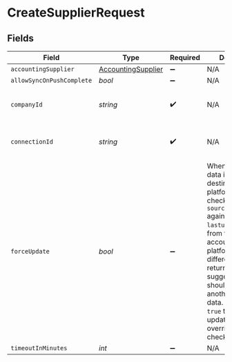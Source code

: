 # CreateSupplierRequest


## Fields

| Field                                                                                                                                                                                                                                                                                                                         | Type                                                                                                                                                                                                                                                                                                                          | Required                                                                                                                                                                                                                                                                                                                      | Description                                                                                                                                                                                                                                                                                                                   | Example                                                                                                                                                                                                                                                                                                                       |
| ----------------------------------------------------------------------------------------------------------------------------------------------------------------------------------------------------------------------------------------------------------------------------------------------------------------------------- | ----------------------------------------------------------------------------------------------------------------------------------------------------------------------------------------------------------------------------------------------------------------------------------------------------------------------------- | ----------------------------------------------------------------------------------------------------------------------------------------------------------------------------------------------------------------------------------------------------------------------------------------------------------------------------- | ----------------------------------------------------------------------------------------------------------------------------------------------------------------------------------------------------------------------------------------------------------------------------------------------------------------------------- | ----------------------------------------------------------------------------------------------------------------------------------------------------------------------------------------------------------------------------------------------------------------------------------------------------------------------------- |
| `accountingSupplier`                                                                                                                                                                                                                                                                                                          | [AccountingSupplier](../../models/shared/AccountingSupplier.md)                                                                                                                                                                                                                                                               | :heavy_minus_sign:                                                                                                                                                                                                                                                                                                            | N/A                                                                                                                                                                                                                                                                                                                           |                                                                                                                                                                                                                                                                                                                               |
| `allowSyncOnPushComplete`                                                                                                                                                                                                                                                                                                     | *bool*                                                                                                                                                                                                                                                                                                                        | :heavy_minus_sign:                                                                                                                                                                                                                                                                                                            | N/A                                                                                                                                                                                                                                                                                                                           |                                                                                                                                                                                                                                                                                                                               |
| `companyId`                                                                                                                                                                                                                                                                                                                   | *string*                                                                                                                                                                                                                                                                                                                      | :heavy_check_mark:                                                                                                                                                                                                                                                                                                            | N/A                                                                                                                                                                                                                                                                                                                           | 8a210b68-6988-11ed-a1eb-0242ac120002                                                                                                                                                                                                                                                                                          |
| `connectionId`                                                                                                                                                                                                                                                                                                                | *string*                                                                                                                                                                                                                                                                                                                      | :heavy_check_mark:                                                                                                                                                                                                                                                                                                            | N/A                                                                                                                                                                                                                                                                                                                           | 2e9d2c44-f675-40ba-8049-353bfcb5e171                                                                                                                                                                                                                                                                                          |
| `forceUpdate`                                                                                                                                                                                                                                                                                                                 | *bool*                                                                                                                                                                                                                                                                                                                        | :heavy_minus_sign:                                                                                                                                                                                                                                                                                                            | When updating data in the destination platform Codat checks the `sourceModifiedDate` against the `lastupdated` date from the accounting platform, if they're different Codat will return an error suggesting you should initiate another pull of the data. If this is set to `true` then the update will override this check. |                                                                                                                                                                                                                                                                                                                               |
| `timeoutInMinutes`                                                                                                                                                                                                                                                                                                            | *int*                                                                                                                                                                                                                                                                                                                         | :heavy_minus_sign:                                                                                                                                                                                                                                                                                                            | N/A                                                                                                                                                                                                                                                                                                                           |                                                                                                                                                                                                                                                                                                                               |